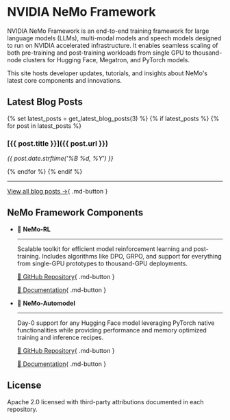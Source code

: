 # NVIDIA NeMo Framework

NVIDIA NeMo Framework is an end-to-end training framework for large language models (LLMs), multi-modal models and speech models designed to run on NVIDIA accelerated infrastructure. It enables seamless scaling of both pre-training and post-training workloads from single GPU to thousand-node clusters for Hugging Face, Megatron, and PyTorch models.

This site hosts developer updates, tutorials, and insights about NeMo's latest core components and innovations.

## Latest Blog Posts

{% set latest_posts = get_latest_blog_posts(3) %}
{% if latest_posts %}
{% for post in latest_posts %}
### [{{ post.title }}]({{ post.url }})

*{{ post.date.strftime('%B %d, %Y') }}*

{% endfor %}
{% endif %}

---

[View all blog posts →](blog/index.md){ .md-button }

## NeMo Framework Components

<div class="grid cards" markdown>

-   🚀 __NeMo-RL__

    ---

    Scalable toolkit for efficient model reinforcement learning and post-training. Includes algorithms like DPO, GRPO, and support for everything from single-GPU prototypes to thousand-GPU deployments.

    [🚀 GitHub Repository](https://github.com/NVIDIA-NeMo/RL){ .md-button }

    [📖 Documentation](https://docs.nvidia.com/nemo/rl/latest/index.html){ .md-button }

-   🚀 __NeMo-Automodel__

    ---

    Day-0 support for any Hugging Face model leveraging PyTorch native functionalities while providing performance and memory optimized training and inference recipes.

    [🚀 GitHub Repository](https://github.com/NVIDIA-NeMo/Automodel){ .md-button }

    [📖 Documentation](https://docs.nvidia.com/nemo-framework/user-guide/latest/automodel/index.html){ .md-button }

</div>

## License

Apache 2.0 licensed with third-party attributions documented in each repository.
